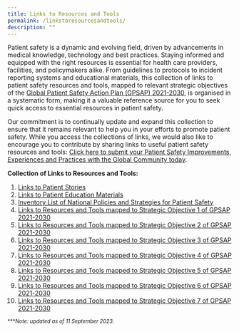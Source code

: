 ```yaml
---
title: Links to Resources and Tools
permalink: /linkstoresourcesandtools/
description: ""
---
```

Patient safety is a dynamic and evolving field, driven by advancements in medical knowledge, technology and best practices. Staying informed and equipped with the right resources is essential for health care providers, facilities, and policymakers alike. From guidelines to protocols to incident reporting systems and educational materials, this collection of links to patient safety resources and tools, mapped to relevant strategic objectives of the [Global Patient Safety Action Plan (GPSAP) 2021-2030](https://www.who.int/teams/integrated-health-services/patient-safety/policy/global-patient-safety-action-plan), is organised in a systematic form, making it a valuable reference source for you to seek quick access to essential resources in patient safety.

Our commitment is to continually update and expand this collection to ensure that it remains relevant to help you in your efforts to promote patient safety. While you access the collections of links, we would also like to encourage you to contribute by sharing links to useful patient safety resources and tools:
[Click here to submit your Patient Safety Improvements, Experiences and Practices with the Global Community today](https://form.gov.sg/64631e5f0fbfe400126c8e0d).

**Collection of Links to Resources and Tools:**
1. [Links to Patient Stories](/resources-and-tools/tools-and-resources/patientstories/)
2. [Links to Patient Education Materials](/resources-and-tools/tools-and-resources/patienteducation/)
3. [Inventory List of National Policies and Strategies for Patient Safety](/tools-and-resources/national-policies/listing/)
4. [Links to Resources and Tools mapped to Strategic Objective 1 of GPSAP 2021-2030](/tools-and-resources/mapped-to-gpsap-2021-2030/so1/)
5. [Links to Resources and Tools mapped to Strategic Objective 2 of GPSAP 2021-2030](/tools-and-resources/mapped-to-gpsap-2021-2030/so2/)
6. [Links to Resources and Tools mapped to Strategic Objective 3 of GPSAP 2021-2030](/tools-and-resources/mapped-to-gpsap-2021-2030/so3/)
7. [Links to Resources and Tools mapped to Strategic Objective 4 of GPSAP 2021-2030](/tools-and-resources/mapped-to-gpsap-2021-2030/so4/)
8. [Links to Resources and Tools mapped to Strategic Objective 5 of GPSAP 2021-2030](/tools-and-resources/mapped-to-gpsap-2021-2030/so5/)
9. [Links to Resources and Tools mapped to Strategic Objective 6 of GPSAP 2021-2030](/tools-and-resources/mapped-to-gpsap-2021-2030/so6/)
10. [Links to Resources and Tools mapped to Strategic Objective 7 of GPSAP 2021-2030](/tools-and-resources/mapped-to-gpsap-2021-2030/so7/)


<small> ****Note: updated as of 11 September 2023.*</small>